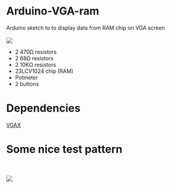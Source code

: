 # Arduino-VGA-ram
Arduino sketch to to display data from RAM chip on VGA screen
<br><br>
![](https://nop.koindozer.org/gh/vga/ram-vga4.png)

- 2 470Ω resistors
- 2 68Ω resistors
- 2 10KΩ resistors
- 23LCV1024 chip (RAM)
- Potmeter
- 2 buttons

# Dependencies
[VGAX](https://github.com/smaffer/vgax)

# Some nice test pattern
<br><br>
![](https://nop.koindozer.org/gh/vga/testpattr.png)
